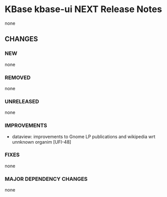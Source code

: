 # KBase kbase-ui NEXT Release Notes

none

## CHANGES

### NEW

none

### REMOVED

none

### UNRELEASED

none

### IMPROVEMENTS

- dataview: improvements to Gnome LP publications and wikipedia wrt unnknown organim [UFI-48]

### FIXES

none

### MAJOR DEPENDENCY CHANGES

none
